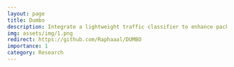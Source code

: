 ```yaml
---
layout: page
title: Dumbo
description: Integrate a lightweight traffic classifier to enhance packet scheduling, inter-arrival times distribution estimation and flow length estimation.
img: assets/img/1.png
redirect: https://github.com/Raphaaal/DUMBO
importance: 1
category: Research
---
```


